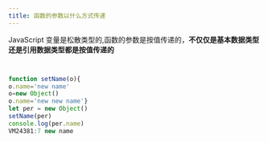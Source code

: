 ```yaml
---
title: 函数的参数以什么方式传递
---
```


JavaScript 变量是松散类型的,函数的参数是按值传递的，**不仅仅是基本数据类型还是引用数据类型都是按值传递的**

```js


function setName(o){
o.name='new name'
o=new Object()
o.name='new new name'}
let per = new Object()
setName(per)
console.log(per.name)
VM24381:7 new name
```